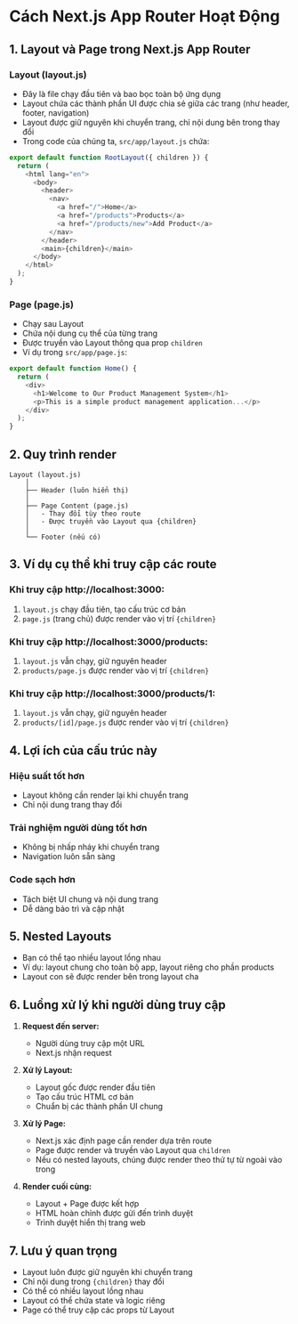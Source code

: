 # Cách Next.js App Router Hoạt Động

## 1. Layout và Page trong Next.js App Router

### Layout (layout.js)
- Đây là file chạy đầu tiên và bao bọc toàn bộ ứng dụng
- Layout chứa các thành phần UI được chia sẻ giữa các trang (như header, footer, navigation)
- Layout được giữ nguyên khi chuyển trang, chỉ nội dung bên trong thay đổi
- Trong code của chúng ta, `src/app/layout.js` chứa:
```javascript
export default function RootLayout({ children }) {
  return (
    <html lang="en">
      <body>
        <header>
          <nav>
            <a href="/">Home</a>
            <a href="/products">Products</a>
            <a href="/products/new">Add Product</a>
          </nav>
        </header>
        <main>{children}</main>
      </body>
    </html>
  );
}
```

### Page (page.js)
- Chạy sau Layout
- Chứa nội dung cụ thể của từng trang
- Được truyền vào Layout thông qua prop `children`
- Ví dụ trong `src/app/page.js`:
```javascript
export default function Home() {
  return (
    <div>
      <h1>Welcome to Our Product Management System</h1>
      <p>This is a simple product management application...</p>
    </div>
  );
}
```

## 2. Quy trình render

```
Layout (layout.js)
    │
    ├── Header (luôn hiển thị)
    │
    ├── Page Content (page.js)
    │   - Thay đổi tùy theo route
    │   - Được truyền vào Layout qua {children}
    │
    └── Footer (nếu có)
```

## 3. Ví dụ cụ thể khi truy cập các route

### Khi truy cập http://localhost:3000:
1. `layout.js` chạy đầu tiên, tạo cấu trúc cơ bản
2. `page.js` (trang chủ) được render vào vị trí `{children}`

### Khi truy cập http://localhost:3000/products:
1. `layout.js` vẫn chạy, giữ nguyên header
2. `products/page.js` được render vào vị trí `{children}`

### Khi truy cập http://localhost:3000/products/1:
1. `layout.js` vẫn chạy, giữ nguyên header
2. `products/[id]/page.js` được render vào vị trí `{children}`

## 4. Lợi ích của cấu trúc này

### Hiệu suất tốt hơn
- Layout không cần render lại khi chuyển trang
- Chỉ nội dung trang thay đổi

### Trải nghiệm người dùng tốt hơn
- Không bị nhấp nháy khi chuyển trang
- Navigation luôn sẵn sàng

### Code sạch hơn
- Tách biệt UI chung và nội dung trang
- Dễ dàng bảo trì và cập nhật

## 5. Nested Layouts
- Bạn có thể tạo nhiều layout lồng nhau
- Ví dụ: layout chung cho toàn bộ app, layout riêng cho phần products
- Layout con sẽ được render bên trong layout cha

## 6. Luồng xử lý khi người dùng truy cập

1. **Request đến server:**
   - Người dùng truy cập một URL
   - Next.js nhận request

2. **Xử lý Layout:**
   - Layout gốc được render đầu tiên
   - Tạo cấu trúc HTML cơ bản
   - Chuẩn bị các thành phần UI chung

3. **Xử lý Page:**
   - Next.js xác định page cần render dựa trên route
   - Page được render và truyền vào Layout qua `children`
   - Nếu có nested layouts, chúng được render theo thứ tự từ ngoài vào trong

4. **Render cuối cùng:**
   - Layout + Page được kết hợp
   - HTML hoàn chỉnh được gửi đến trình duyệt
   - Trình duyệt hiển thị trang web

## 7. Lưu ý quan trọng

- Layout luôn được giữ nguyên khi chuyển trang
- Chỉ nội dung trong `{children}` thay đổi
- Có thể có nhiều layout lồng nhau
- Layout có thể chứa state và logic riêng
- Page có thể truy cập các props từ Layout 